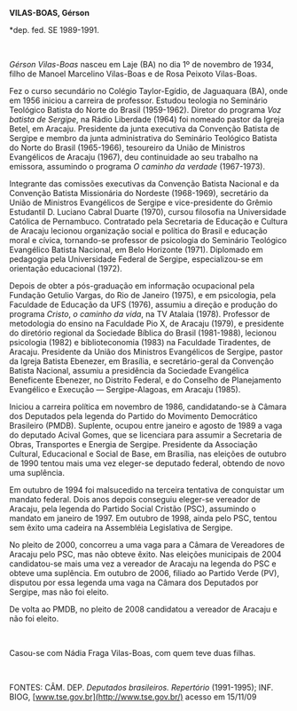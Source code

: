 **VILAS-BOAS, Gérson**

\*dep. fed. SE 1989-1991.

 

*Gérson Vilas-Boas* nasceu em Laje (BA) no dia 1º de novembro de 1934,
filho de Manoel Marcelino Vilas-Boas e de Rosa Peixoto Vilas-Boas.

Fez o curso secundário no Colégio Taylor-Egídio, de Jaguaquara (BA),
onde em 1956 iniciou a carreira de professor. Estudou teologia no
Seminário Teológico Batista do Norte do Brasil (1959-1962). Diretor do
programa *Voz batista de Sergipe*, na Rádio Liberdade (1964) foi nomeado
pastor da Igreja Betel, em Aracaju. Presidente da junta executiva da
Convenção Batista de Sergipe e membro da junta administrativa do
Seminário Teológico Batista do Norte do Brasil (1965-1966), tesoureiro
da União de Ministros Evangélicos de Aracaju (1967), deu continuidade ao
seu trabalho na emissora, assumindo o programa *O caminho da verdade*
(1967-1973).

Integrante das comissões executivas da Convenção Batista Nacional e da
Convenção Batista Missionária do Nordeste (1968-1969), secretário da
União de Ministros Evangélicos de Sergipe e vice-presidente do Grêmio
Estudantil D. Luciano Cabral Duarte (1970), cursou filosofia na
Universidade Católica de Pernambuco. Contratado pela Secretaria de
Educação e Cultura de Aracaju lecionou organização social e política do
Brasil e educação moral e cívica, tornando-se professor de psicologia do
Seminário Teológico Evangélico Batista Nacional, em Belo Horizonte
(1971). Diplomado em pedagogia pela Universidade Federal de Sergipe,
especializou-se em orientação educacional (1972).

Depois de obter a pós-graduação em informação ocupacional pela Fundação
Getulio Vargas, do Rio de Janeiro (1975), e em psicologia, pela
Faculdade de Educação da UFS (1976), assumiu a direção e produção do
programa *Cristo*, *o caminho da vida*, na TV Atalaia (1978). Professor
de metodologia do ensino na Faculdade Pio X, de Aracaju (1979), e
presidente do diretório regional da Sociedade Bíblica do Brasil
(1981-1988), lecionou psicologia (1982) e biblioteconomia (1983) na
Faculdade Tiradentes, de Aracaju. Presidente da União dos Ministros
Evangélicos de Sergipe, pastor da Igreja Batista Ebenezer, em Brasília,
e secretário-geral da Convenção Batista Nacional, assumiu a presidência
da Sociedade Evangélica Beneficente Ebenezer, no Distrito Federal, e do
Conselho de Planejamento Evangélico e Execução — Sergipe-Alagoas, em
Aracaju (1985).

Iniciou a carreira política em novembro de 1986, candidatando-se à
Câmara dos Deputados pela legenda do Partido do Movimento Democrático
Brasileiro (PMDB). Suplente, ocupou entre janeiro e agosto de 1989 a
vaga do deputado Acival Gomes, que se licenciara para assumir a
Secretaria de Obras, Transportes e Energia de Sergipe. Presidente da
Associação Cultural, Educacional e Social de Base, em Brasília, nas
eleições de outubro de 1990 tentou mais uma vez eleger-se deputado
federal, obtendo de novo uma suplência.

Em outubro de 1994 foi malsucedido na terceira tentativa de conquistar
um mandato federal. Dois anos depois conseguiu eleger-se vereador de
Aracaju, pela legenda do Partido Social Cristão (PSC), assumindo o
mandato em janeiro de 1997. Em outubro de 1998, ainda pelo PSC, tentou
sem êxito uma cadeira na Assembléia Legislativa de Sergipe.

No pleito de 2000, concorreu a uma vaga para a Câmara de Vereadores de
Aracaju pelo PSC, mas não obteve êxito. Nas eleições municipais de 2004
candidatou-se mais uma vez a vereador de Aracaju na legenda do PSC e
obteve uma suplência. Em outubro de 2006, filiado ao Partido Verde (PV),
disputou por essa legenda uma vaga na Câmara dos Deputados por Sergipe,
mas não foi eleito.

De volta ao PMDB, no pleito de 2008 candidatou a vereador de Aracaju e
não foi eleito.

 

Casou-se com Nádia Fraga Vilas-Boas, com quem teve duas filhas.

 

FONTES: CÂM. DEP. *Deputados brasileiros. Repertório* (1991-1995); INF.
BIOG, [www.tse.gov.br](http://www.tse.gov.br/) acesso em 15/11/09

 

